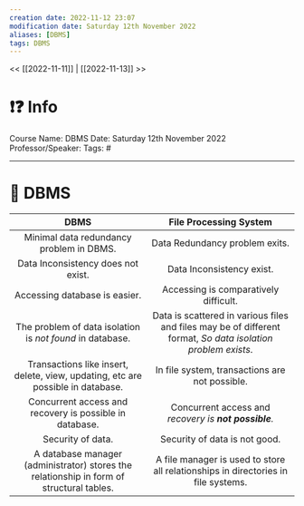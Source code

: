 ```yaml
---
creation date: 2022-11-12 23:07
modification date: Saturday 12th November 2022
aliases: [DBMS] 
tags: DBMS
---
```


<< [[2022-11-11]] | [[2022-11-13]] >>

# ❗❓ Info
Course Name: DBMS
Date: Saturday 12th November 2022
Professor/Speaker: 
Tags: #

---
# 📑 DBMS

|                                         **DBMS**                                         |                                          **File Processing System**                                          |
|:----------------------------------------------------------------------------------------:|:------------------------------------------------------------------------------------------------------------:|
|                         Minimal data redundancy problem in DBMS.                         |                                        Data Redundancy problem exits.                                        |
|                            Data Inconsistency does not exist.                            |                                          Data Inconsistency exist.                                           |
|                              Accessing database is easier.                               |                                    Accessing is comparatively difficult.                                     |
|                The problem of data isolation is _not found_ in database.                 | Data is scattered in various files and files may be of different format, _So data isolation problem exists_. |
|     Transactions like insert, delete, view, updating, etc are possible in database.      |                                In file system, transactions are not possible.                                |
|                 Concurrent access and recovery is possible in database.                  |                            Concurrent access and _recovery is **not possible**._                             |
|                                    Security of data.                                     |                                        Security of data is not good.                                         |
| A database manager (administrator) stores the relationship in form of structural tables. |              A file manager is used to store all relationships in directories in file systems.               |

